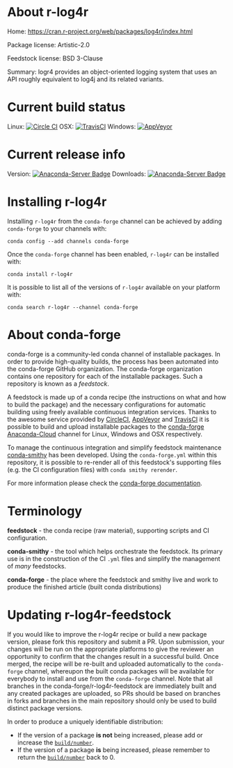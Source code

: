 About r-log4r
=============

Home: https://cran.r-project.org/web/packages/log4r/index.html

Package license: Artistic-2.0

Feedstock license: BSD 3-Clause

Summary: logr4 provides an object-oriented logging system that uses an API roughly equivalent to log4j and its related variants.



Current build status
====================

Linux: [![Circle CI](https://circleci.com/gh/conda-forge/r-log4r-feedstock.svg?style=shield)](https://circleci.com/gh/conda-forge/r-log4r-feedstock)
OSX: [![TravisCI](https://travis-ci.org/conda-forge/r-log4r-feedstock.svg?branch=master)](https://travis-ci.org/conda-forge/r-log4r-feedstock)
Windows: [![AppVeyor](https://ci.appveyor.com/api/projects/status/github/conda-forge/r-log4r-feedstock?svg=True)](https://ci.appveyor.com/project/conda-forge/r-log4r-feedstock/branch/master)

Current release info
====================
Version: [![Anaconda-Server Badge](https://anaconda.org/conda-forge/r-log4r/badges/version.svg)](https://anaconda.org/conda-forge/r-log4r)
Downloads: [![Anaconda-Server Badge](https://anaconda.org/conda-forge/r-log4r/badges/downloads.svg)](https://anaconda.org/conda-forge/r-log4r)

Installing r-log4r
==================

Installing `r-log4r` from the `conda-forge` channel can be achieved by adding `conda-forge` to your channels with:

```
conda config --add channels conda-forge
```

Once the `conda-forge` channel has been enabled, `r-log4r` can be installed with:

```
conda install r-log4r
```

It is possible to list all of the versions of `r-log4r` available on your platform with:

```
conda search r-log4r --channel conda-forge
```


About conda-forge
=================

conda-forge is a community-led conda channel of installable packages.
In order to provide high-quality builds, the process has been automated into the
conda-forge GitHub organization. The conda-forge organization contains one repository
for each of the installable packages. Such a repository is known as a *feedstock*.

A feedstock is made up of a conda recipe (the instructions on what and how to build
the package) and the necessary configurations for automatic building using freely
available continuous integration services. Thanks to the awesome service provided by
[CircleCI](https://circleci.com/), [AppVeyor](http://www.appveyor.com/)
and [TravisCI](https://travis-ci.org/) it is possible to build and upload installable
packages to the [conda-forge](https://anaconda.org/conda-forge)
[Anaconda-Cloud](http://docs.anaconda.org/) channel for Linux, Windows and OSX respectively.

To manage the continuous integration and simplify feedstock maintenance
[conda-smithy](http://github.com/conda-forge/conda-smithy) has been developed.
Using the ``conda-forge.yml`` within this repository, it is possible to re-render all of
this feedstock's supporting files (e.g. the CI configuration files) with ``conda smithy rerender``.

For more information please check the [conda-forge documentation](https://conda-forge.org/docs/).

Terminology
===========

**feedstock** - the conda recipe (raw material), supporting scripts and CI configuration.

**conda-smithy** - the tool which helps orchestrate the feedstock.
                   Its primary use is in the construction of the CI ``.yml`` files
                   and simplify the management of *many* feedstocks.

**conda-forge** - the place where the feedstock and smithy live and work to
                  produce the finished article (built conda distributions)


Updating r-log4r-feedstock
==========================

If you would like to improve the r-log4r recipe or build a new
package version, please fork this repository and submit a PR. Upon submission,
your changes will be run on the appropriate platforms to give the reviewer an
opportunity to confirm that the changes result in a successful build. Once
merged, the recipe will be re-built and uploaded automatically to the
`conda-forge` channel, whereupon the built conda packages will be available for
everybody to install and use from the `conda-forge` channel.
Note that all branches in the conda-forge/r-log4r-feedstock are
immediately built and any created packages are uploaded, so PRs should be based
on branches in forks and branches in the main repository should only be used to
build distinct package versions.

In order to produce a uniquely identifiable distribution:
 * If the version of a package **is not** being increased, please add or increase
   the [``build/number``](http://conda.pydata.org/docs/building/meta-yaml.html#build-number-and-string).
 * If the version of a package **is** being increased, please remember to return
   the [``build/number``](http://conda.pydata.org/docs/building/meta-yaml.html#build-number-and-string)
   back to 0.